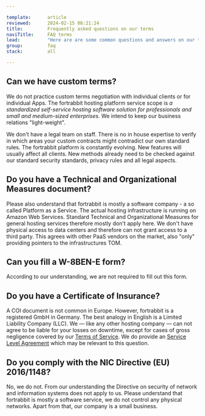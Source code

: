 ```yaml
---

template:      article
reviewed:      2024-02-15 08:21:24
title:         Frequently asked questions on our terms
naviTitle:     FAQ terms
lead:          "Here are are some common questions and answers on our terms of service."
group:         faq
stack:         all

---
```


## Can we have custom terms?

We do not practice custom terms negotiation with individual clients or for individual Apps. The fortrabbit hosting platform service scope is _a standardized self-service hosting software solution for professionals and small and medium-sized enterprises_. We intend to keep our business relations "light-weight".

We don't have a legal team on staff. There is no in house expertise to verify in which areas your custom contracts might contradict our own standard rules. The fortrabbit platform is constantly evolving. New features will usually affect all clients. New methods already need to be checked against our standard security standards, privacy rules and all legal aspects.

## Do you have a Technical and Organizational Measures document?

Please also understand that fortrabbit is mostly a software company - a so called Platform as a Service. The actual hosting infrastructure is running on Amazon Web Services. Standard Technical and Organizational Measures for general hosting services therefore mostly don't apply here. We don't have physical access to data centers and therefore can not grant access to a third party. This agrees with other PaaS vendors on the market, also "only" providing pointers to the infrastructures TOM.

## Can you fill a W-8BEN-E form?

According to our understanding, we are not required to fill out this form.

## Do you have a Certificate of Insurance?

A COI document is not common in Europe. However, fortrabbit is a registered GmbH in Germany. The best analogy in English is a Limited Liability Company (LLC).  We — like any other hosting company — can not agree to be liable for your losses on downtime, except for cases of gross negligence covered by our [Terms of Service](https://www.fortrabbit.com/terms). We do provide an [Service Level Agreement](https://www.fortrabbit.com/uptime) which may be relevant to this question.

## Do you comply with the NIC Directive (EU) 2016/1148?

No, we do not. From our understanding the Directive on security of network and information systems does not apply to us. Please understand that fortrabbit is mostly a software service, we do not control any physical networks. Apart from that, our company is a small business.
